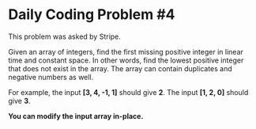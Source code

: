 # Daily Coding Problem #4

This problem was asked by Stripe.

Given an array of integers, find the first missing positive integer in linear time and constant space.
In other words, find the lowest positive integer that does not exist in the array.
The array can contain duplicates and negative numbers as well.

For example, the input **[3, 4, -1, 1]** should give **2**.
The input **[1, 2, 0]** should give **3**.

**You can modify the input array in-place.**